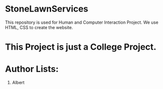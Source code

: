 # StoneLawnServices

This repository is used for Human and Computer Interaction Project. We use HTML, CSS to create the website.

# This Project is just a College Project.

# Author Lists:

1. Albert
